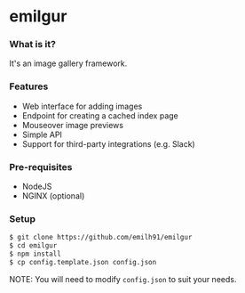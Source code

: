 # emilgur

### What is it?
It's an image gallery framework.

### Features
- Web interface for adding images
- Endpoint for creating a cached index page
- Mouseover image previews
- Simple API
- Support for third-party integrations (e.g. Slack)

### Pre-requisites
- NodeJS
- NGINX (optional)

### Setup
```bash
$ git clone https://github.com/emilh91/emilgur
$ cd emilgur
$ npm install
$ cp config.template.json config.json
```
NOTE: You will need to modify `config.json` to suit your needs.
